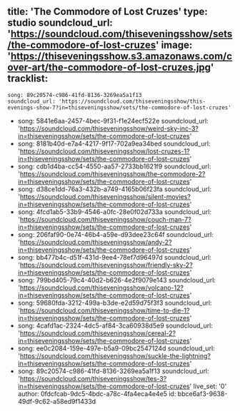 title: 'The Commodore of Lost Cruzes'
type: studio
soundcloud_url: 'https://soundcloud.com/thiseveningsshow/sets/the-commodore-of-lost-cruzes'
image: 'https://thiseveningsshow.s3.amazonaws.com/cover-art/the-commodore-of-lost-cruzes.jpg'
tracklist:
  -
    song: 89c20574-c986-41fd-8136-3269ea5a1f13
    soundcloud_url: 'https://soundcloud.com/thiseveningsshow/this-evenings-show-7?in=thiseveningsshow/sets/the-commodore-of-lost-cruzes'
  -
    song: 5841e6aa-2457-4bec-9f31-f1e24ecf522e
    soundcloud_url: 'https://soundcloud.com/thiseveningsshow/weird-sky-inc-3?in=thiseveningsshow/sets/the-commodore-of-lost-cruzes'
  -
    song: 8181b40d-e7a4-4217-9f17-702a9ea34bed
    soundcloud_url: 'https://soundcloud.com/thiseveningsshow/lost-cruzes-1?in=thiseveningsshow/sets/the-commodore-of-lost-cruzes'
  -
    song: cdb1d4ba-cc54-4550-aa57-2733bb1621f9
    soundcloud_url: 'https://soundcloud.com/thiseveningsshow/the-commodore-2?in=thiseveningsshow/sets/the-commodore-of-lost-cruzes'
  -
    song: d38ce1dd-76a3-432b-a749-4165b06f23fa
    soundcloud_url: 'https://soundcloud.com/thiseveningsshow/silent-movies?in=thiseveningsshow/sets/the-commodore-of-lost-cruzes'
  -
    song: 4fcd1ab5-33b9-4546-a0fc-28e0f02d733a
    soundcloud_url: 'https://soundcloud.com/thiseveningsshow/couch-man-7?in=thiseveningsshow/sets/the-commodore-of-lost-cruzes'
  -
    song: 206faf90-0e74-46b4-a59e-d93dee23c64f
    soundcloud_url: 'https://soundcloud.com/thiseveningsshow/andy-2?in=thiseveningsshow/sets/the-commodore-of-lost-cruzes'
  -
    song: bb477b4c-d51f-431d-9ee4-78ef7d96497d
    soundcloud_url: 'https://soundcloud.com/thiseveningsshow/friendly-sky-2?in=thiseveningsshow/sets/the-commodore-of-lost-cruzes'
  -
    song: 799bd405-79c4-40d2-b626-4e2f9079e143
    soundcloud_url: 'https://soundcloud.com/thiseveningsshow/volcano-12?in=thiseveningsshow/sets/the-commodore-of-lost-cruzes'
  -
    song: 59680fda-3212-499a-b3de-e2d59d75f3f3
    soundcloud_url: 'https://soundcloud.com/thiseveningsshow/time-to-die-1?in=thiseveningsshow/sets/the-commodore-of-lost-cruzes'
  -
    song: 4cafd1ac-2324-4dc5-af84-3ca60938d5e9
    soundcloud_url: 'https://soundcloud.com/thiseveningsshow/cereal-2?in=thiseveningsshow/sets/the-commodore-of-lost-cruzes'
  -
    song: ee0c2084-159e-497e-b5a9-09bc2547124d
    soundcloud_url: 'https://soundcloud.com/thiseveningsshow/suckle-the-lightning?in=thiseveningsshow/sets/the-commodore-of-lost-cruzes'
  -
    song: 89c20574-c986-41fd-8136-3269ea5a1f13
    soundcloud_url: 'https://soundcloud.com/thiseveningsshow/tes-3?in=thiseveningsshow/sets/the-commodore-of-lost-cruzes'
live_set: '0'
author: 0fdcfcab-9dc5-4bdc-a78c-4fa4eca4e4e5
id: bbce6af3-9638-49df-9c62-a58ed9f1433d

